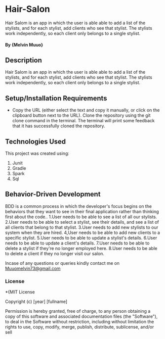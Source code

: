 # Hair-Salon
Hair Salom is an app in which the user is able able to add a list of the stylists, and for each stylist, add clients who see that stylist. The stylists work independently, so each client only belongs to a single stylist.
#### By **{Melvin Muuo}**
## Description
Hair Salom is an app in which the user is able able to add a list of the stylists, and for each stylist, add clients who see that stylist. The stylists work independently, so each client only belongs to a single stylist.
## Setup/Installation Requirements
*  Copy the URL (either select the text and copy it manually, or click on the clipboard button next to the URL). Clone the repository using the git clone command in the terminal. The terminal will print some feedback that it has successfully cloned the repository.
 
## Technologies Used
This project was created using:
  1. Junit
  2. Gradle
  3. Spark
  4. Sql
## Behavior-Driven Development 
BDD is a common process in which the developer's focus begins on the behaviors that they want to see in their final application rather than thinking first about the code..
1.User needs to be able to see a list of all our stylists.
2.User needs to be able to select a stylist, see their details, and see a list of all clients that belong to that stylist.
3.User needs to add new stylists to our system when they are hired.
4,User needs to be able to add new clients to a specific stylist.
5.User needs to be able to update a stylist's details.
6.User needs to be able to update a client's details.
7.User needs to be able to delete a stylist if they're no longer employed here.
8.User needs to be able to delete a client if they no longer visit our salon.

Incase of any questions or queries kindly contact me on Muuomelvin73@gmail.com
### License
*{MIT License

Copyright (c) [year] [fullname]

Permission is hereby granted, free of charge, to any person obtaining a copy
of this software and associated documentation files (the "Software"), to deal
in the Software without restriction, including without limitation the rights
to use, copy, modify, merge, publish, distribute, sublicense, and/or sell


